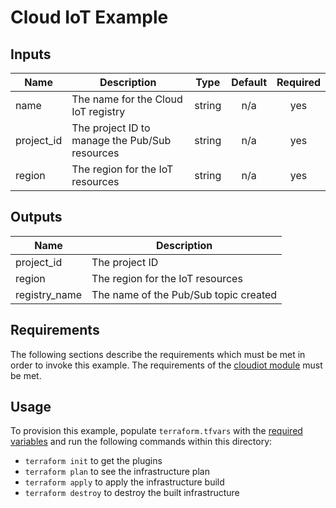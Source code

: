 # Cloud IoT Example

<!-- BEGINNING OF PRE-COMMIT-TERRAFORM DOCS HOOK -->
## Inputs

| Name | Description | Type | Default | Required |
|------|-------------|:----:|:-----:|:-----:|
| name | The name for the Cloud IoT registry | string | n/a | yes |
| project\_id | The project ID to manage the Pub/Sub resources | string | n/a | yes |
| region | The region for the IoT resources | string | n/a | yes |

## Outputs

| Name | Description |
|------|-------------|
| project\_id | The project ID |
| region | The region for the IoT resources |
| registry\_name | The name of the Pub/Sub topic created |

<!-- END OF PRE-COMMIT-TERRAFORM DOCS HOOK -->

## Requirements

The following sections describe the requirements which must be met in
order to invoke this example. The requirements of the
[cloudiot module](../../modules/cloudiot) must be met.

## Usage

To provision this example, populate `terraform.tfvars` with the [required variables](#inputs) and run the following commands within
this directory:
- `terraform init` to get the plugins
- `terraform plan` to see the infrastructure plan
- `terraform apply` to apply the infrastructure build
- `terraform destroy` to destroy the built infrastructure
